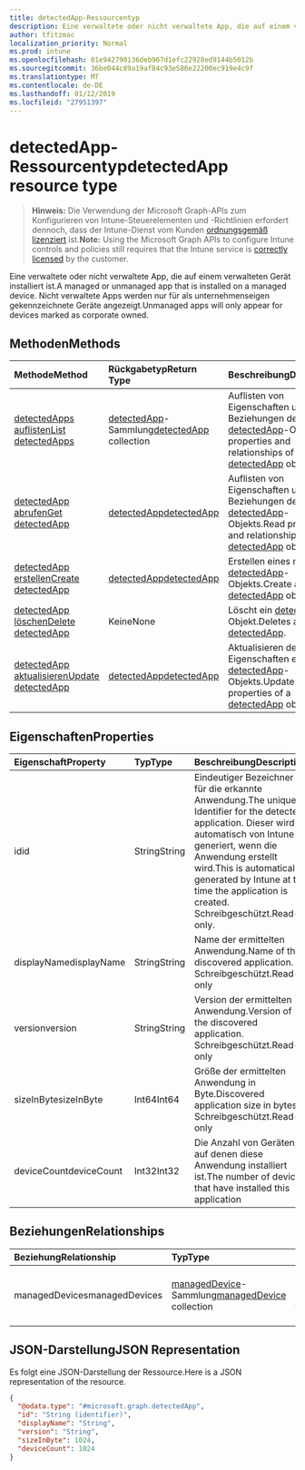 ```yaml
---
title: detectedApp-Ressourcentyp
description: Eine verwaltete oder nicht verwaltete App, die auf einem verwalteten Gerät installiert ist. Nicht verwaltete Apps werden nur für als unternehmenseigen gekennzeichnete Geräte angezeigt.
author: tfitzmac
localization_priority: Normal
ms.prod: intune
ms.openlocfilehash: 01e942790136deb967d1efc22928ed9144b5012b
ms.sourcegitcommit: 36be044c89a19af84c93e586e22200ec919e4c9f
ms.translationtype: MT
ms.contentlocale: de-DE
ms.lasthandoff: 01/12/2019
ms.locfileid: "27951397"
---
```

# <a name="detectedapp-resource-type"></a><span data-ttu-id="7d397-104">detectedApp-Ressourcentyp</span><span class="sxs-lookup"><span data-stu-id="7d397-104">detectedApp resource type</span></span>

> <span data-ttu-id="7d397-105">**Hinweis:** Die Verwendung der Microsoft Graph-APIs zum Konfigurieren von Intune-Steuerelementen und -Richtlinien erfordert dennoch, dass der Intune-Dienst vom Kunden [ordnungsgemäß lizenziert](https://go.microsoft.com/fwlink/?linkid=839381) ist.</span><span class="sxs-lookup"><span data-stu-id="7d397-105">**Note:** Using the Microsoft Graph APIs to configure Intune controls and policies still requires that the Intune service is [correctly licensed](https://go.microsoft.com/fwlink/?linkid=839381) by the customer.</span></span>

<span data-ttu-id="7d397-106">Eine verwaltete oder nicht verwaltete App, die auf einem verwalteten Gerät installiert ist.</span><span class="sxs-lookup"><span data-stu-id="7d397-106">A managed or unmanaged app that is installed on a managed device.</span></span> <span data-ttu-id="7d397-107">Nicht verwaltete Apps werden nur für als unternehmenseigen gekennzeichnete Geräte angezeigt.</span><span class="sxs-lookup"><span data-stu-id="7d397-107">Unmanaged apps will only appear for devices marked as corporate owned.</span></span>
## <a name="methods"></a><span data-ttu-id="7d397-108">Methoden</span><span class="sxs-lookup"><span data-stu-id="7d397-108">Methods</span></span>
|<span data-ttu-id="7d397-109">Methode</span><span class="sxs-lookup"><span data-stu-id="7d397-109">Method</span></span>|<span data-ttu-id="7d397-110">Rückgabetyp</span><span class="sxs-lookup"><span data-stu-id="7d397-110">Return Type</span></span>|<span data-ttu-id="7d397-111">Beschreibung</span><span class="sxs-lookup"><span data-stu-id="7d397-111">Description</span></span>|
|:---|:---|:---|
|[<span data-ttu-id="7d397-112">detectedApps auflisten</span><span class="sxs-lookup"><span data-stu-id="7d397-112">List detectedApps</span></span>](../api/intune-devices-detectedapp-list.md)|<span data-ttu-id="7d397-113">[detectedApp](../resources/intune-devices-detectedapp.md)-Sammlung</span><span class="sxs-lookup"><span data-stu-id="7d397-113">[detectedApp](../resources/intune-devices-detectedapp.md) collection</span></span>|<span data-ttu-id="7d397-114">Auflisten von Eigenschaften und Beziehungen der [detectedApp](../resources/intune-devices-detectedapp.md)-Objekte.</span><span class="sxs-lookup"><span data-stu-id="7d397-114">List properties and relationships of the [detectedApp](../resources/intune-devices-detectedapp.md) objects.</span></span>|
|[<span data-ttu-id="7d397-115">detectedApp abrufen</span><span class="sxs-lookup"><span data-stu-id="7d397-115">Get detectedApp</span></span>](../api/intune-devices-detectedapp-get.md)|[<span data-ttu-id="7d397-116">detectedApp</span><span class="sxs-lookup"><span data-stu-id="7d397-116">detectedApp</span></span>](../resources/intune-devices-detectedapp.md)|<span data-ttu-id="7d397-117">Auflisten von Eigenschaften und Beziehungen des [detectedApp](../resources/intune-devices-detectedapp.md)-Objekts.</span><span class="sxs-lookup"><span data-stu-id="7d397-117">Read properties and relationships of the [detectedApp](../resources/intune-devices-detectedapp.md) object.</span></span>|
|[<span data-ttu-id="7d397-118">detectedApp erstellen</span><span class="sxs-lookup"><span data-stu-id="7d397-118">Create detectedApp</span></span>](../api/intune-devices-detectedapp-create.md)|[<span data-ttu-id="7d397-119">detectedApp</span><span class="sxs-lookup"><span data-stu-id="7d397-119">detectedApp</span></span>](../resources/intune-devices-detectedapp.md)|<span data-ttu-id="7d397-120">Erstellen eines neuen [detectedApp](../resources/intune-devices-detectedapp.md)-Objekts.</span><span class="sxs-lookup"><span data-stu-id="7d397-120">Create a new [detectedApp](../resources/intune-devices-detectedapp.md) object.</span></span>|
|[<span data-ttu-id="7d397-121">detectedApp löschen</span><span class="sxs-lookup"><span data-stu-id="7d397-121">Delete detectedApp</span></span>](../api/intune-devices-detectedapp-delete.md)|<span data-ttu-id="7d397-122">Keine</span><span class="sxs-lookup"><span data-stu-id="7d397-122">None</span></span>|<span data-ttu-id="7d397-123">Löscht ein [detectedApp](../resources/intune-devices-detectedapp.md)-Objekt.</span><span class="sxs-lookup"><span data-stu-id="7d397-123">Deletes a [detectedApp](../resources/intune-devices-detectedapp.md).</span></span>|
|[<span data-ttu-id="7d397-124">detectedApp aktualisieren</span><span class="sxs-lookup"><span data-stu-id="7d397-124">Update detectedApp</span></span>](../api/intune-devices-detectedapp-update.md)|[<span data-ttu-id="7d397-125">detectedApp</span><span class="sxs-lookup"><span data-stu-id="7d397-125">detectedApp</span></span>](../resources/intune-devices-detectedapp.md)|<span data-ttu-id="7d397-126">Aktualisieren der Eigenschaften eines [detectedApp](../resources/intune-devices-detectedapp.md)-Objekts.</span><span class="sxs-lookup"><span data-stu-id="7d397-126">Update the properties of a [detectedApp](../resources/intune-devices-detectedapp.md) object.</span></span>|

## <a name="properties"></a><span data-ttu-id="7d397-127">Eigenschaften</span><span class="sxs-lookup"><span data-stu-id="7d397-127">Properties</span></span>
|<span data-ttu-id="7d397-128">Eigenschaft</span><span class="sxs-lookup"><span data-stu-id="7d397-128">Property</span></span>|<span data-ttu-id="7d397-129">Typ</span><span class="sxs-lookup"><span data-stu-id="7d397-129">Type</span></span>|<span data-ttu-id="7d397-130">Beschreibung</span><span class="sxs-lookup"><span data-stu-id="7d397-130">Description</span></span>|
|:---|:---|:---|
|<span data-ttu-id="7d397-131">id</span><span class="sxs-lookup"><span data-stu-id="7d397-131">id</span></span>|<span data-ttu-id="7d397-132">String</span><span class="sxs-lookup"><span data-stu-id="7d397-132">String</span></span>|<span data-ttu-id="7d397-133">Eindeutiger Bezeichner für die erkannte Anwendung.</span><span class="sxs-lookup"><span data-stu-id="7d397-133">The unique Identifier for the detected application.</span></span> <span data-ttu-id="7d397-134">Dieser wird automatisch von Intune generiert, wenn die Anwendung erstellt wird.</span><span class="sxs-lookup"><span data-stu-id="7d397-134">This is automatically generated by Intune at the time the application is created.</span></span> <span data-ttu-id="7d397-135">Schreibgeschützt.</span><span class="sxs-lookup"><span data-stu-id="7d397-135">Read-only.</span></span>|
|<span data-ttu-id="7d397-136">displayName</span><span class="sxs-lookup"><span data-stu-id="7d397-136">displayName</span></span>|<span data-ttu-id="7d397-137">String</span><span class="sxs-lookup"><span data-stu-id="7d397-137">String</span></span>|<span data-ttu-id="7d397-138">Name der ermittelten Anwendung.</span><span class="sxs-lookup"><span data-stu-id="7d397-138">Name of the discovered application.</span></span> <span data-ttu-id="7d397-139">Schreibgeschützt.</span><span class="sxs-lookup"><span data-stu-id="7d397-139">Read-only</span></span>|
|<span data-ttu-id="7d397-140">version</span><span class="sxs-lookup"><span data-stu-id="7d397-140">version</span></span>|<span data-ttu-id="7d397-141">String</span><span class="sxs-lookup"><span data-stu-id="7d397-141">String</span></span>|<span data-ttu-id="7d397-142">Version der ermittelten Anwendung.</span><span class="sxs-lookup"><span data-stu-id="7d397-142">Version of the discovered application.</span></span> <span data-ttu-id="7d397-143">Schreibgeschützt.</span><span class="sxs-lookup"><span data-stu-id="7d397-143">Read-only</span></span>|
|<span data-ttu-id="7d397-144">sizeInByte</span><span class="sxs-lookup"><span data-stu-id="7d397-144">sizeInByte</span></span>|<span data-ttu-id="7d397-145">Int64</span><span class="sxs-lookup"><span data-stu-id="7d397-145">Int64</span></span>|<span data-ttu-id="7d397-146">Größe der ermittelten Anwendung in Byte.</span><span class="sxs-lookup"><span data-stu-id="7d397-146">Discovered application size in bytes.</span></span> <span data-ttu-id="7d397-147">Schreibgeschützt.</span><span class="sxs-lookup"><span data-stu-id="7d397-147">Read-only</span></span>|
|<span data-ttu-id="7d397-148">deviceCount</span><span class="sxs-lookup"><span data-stu-id="7d397-148">deviceCount</span></span>|<span data-ttu-id="7d397-149">Int32</span><span class="sxs-lookup"><span data-stu-id="7d397-149">Int32</span></span>|<span data-ttu-id="7d397-150">Die Anzahl von Geräten, auf denen diese Anwendung installiert ist.</span><span class="sxs-lookup"><span data-stu-id="7d397-150">The number of devices that have installed this application</span></span>|

## <a name="relationships"></a><span data-ttu-id="7d397-151">Beziehungen</span><span class="sxs-lookup"><span data-stu-id="7d397-151">Relationships</span></span>
|<span data-ttu-id="7d397-152">Beziehung</span><span class="sxs-lookup"><span data-stu-id="7d397-152">Relationship</span></span>|<span data-ttu-id="7d397-153">Typ</span><span class="sxs-lookup"><span data-stu-id="7d397-153">Type</span></span>|<span data-ttu-id="7d397-154">Beschreibung</span><span class="sxs-lookup"><span data-stu-id="7d397-154">Description</span></span>|
|:---|:---|:---|
|<span data-ttu-id="7d397-155">managedDevices</span><span class="sxs-lookup"><span data-stu-id="7d397-155">managedDevices</span></span>|<span data-ttu-id="7d397-156">[managedDevice](../resources/intune-devices-manageddevice.md)-Sammlung</span><span class="sxs-lookup"><span data-stu-id="7d397-156">[managedDevice](../resources/intune-devices-manageddevice.md) collection</span></span>|<span data-ttu-id="7d397-157">Die Geräte, auf denen die ermittelte Anwendung installiert ist.</span><span class="sxs-lookup"><span data-stu-id="7d397-157">The devices that have the discovered application installed</span></span>|

## <a name="json-representation"></a><span data-ttu-id="7d397-158">JSON-Darstellung</span><span class="sxs-lookup"><span data-stu-id="7d397-158">JSON Representation</span></span>
<span data-ttu-id="7d397-159">Es folgt eine JSON-Darstellung der Ressource.</span><span class="sxs-lookup"><span data-stu-id="7d397-159">Here is a JSON representation of the resource.</span></span>
<!-- {
  "blockType": "resource",
  "keyProperty": "id",
  "@odata.type": "microsoft.graph.detectedApp"
}
-->
``` json
{
  "@odata.type": "#microsoft.graph.detectedApp",
  "id": "String (identifier)",
  "displayName": "String",
  "version": "String",
  "sizeInByte": 1024,
  "deviceCount": 1024
}
```



